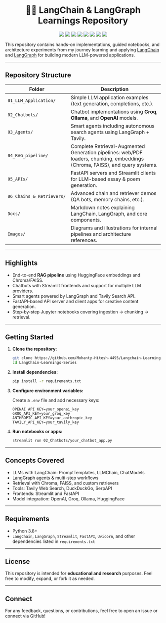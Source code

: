 ﻿<div align="center">
  <h1> 🦜🔗 LangChain & LangGraph Learnings Repository </h1>
  <img src="https://img.shields.io/badge/Python-3776AB?style=for-the-badge&logo=python&logoColor=white" />
  <img src="https://img.shields.io/badge/langchain-1C3C3C?style=for-the-badge&logo=langchain&logoColor=white" />
  <img src="https://img.shields.io/badge/langgraph-008B8B?style=for-the-badge&logo=langgraph&logoColor=white" />
  <img src="https://img.shields.io/badge/-HuggingFace-FDEE21?style=for-the-badge&logo=HuggingFace&logoColor=black" />
  <img src="https://img.shields.io/badge/Groq-412991?style=for-the-badge&logo=groq&logoColor=white" />
  <img src="https://img.shields.io/badge/OpenAI-F0F8FF?style=for-the-badge&logo=openai&logoColor=black" />
  <img src="https://img.shields.io/badge/FastAPI-009688?style=for-the-badge&logo=fastapi&logoColor=white" />
  <img src="https://img.shields.io/badge/Streamlit-%23FE4B4B.svg?style=for-the-badge&logo=streamlit&logoColor=white" />
</div>
  
This repository contains hands-on implementations, guided notebooks, and architecture experiments from my journey learning and applying [LangChain](https://www.langchain.com/) and [LangGraph](https://www.langchain.com/langgraph/) for building modern LLM-powered applications.

---

## Repository Structure

| Folder | Description |
|--------|-------------|
| `01_LLM_Application/` | Simple LLM application examples (text generation, completions, etc.). |
| `02_Chatbots/` | Chatbot implementations using **Groq**, **Ollama**, and **OpenAI** models. |
| `03_Agents/` | Smart agents including autonomous search agents using LangGraph + Tavily. |
| `04_RAG_pipeline/` | Complete Retrieval-Augmented Generation pipelines: web/PDF loaders, chunking, embeddings (Chroma, FAISS), and query systems. |
| `05_APIs/` | FastAPI servers and Streamlit clients for LLM-based essay & poem generation. |
| `06_Chains_&_Retrievers/` | Advanced chain and retriever demos (QA bots, memory chains, etc.). |
| `Docs/` | Markdown notes explaining LangChain, LangGraph, and core components. |
| `Images/` | Diagrams and illustrations for internal pipelines and architecture references. |

---

## Highlights

- End-to-end **RAG pipeline** using HuggingFace embeddings and Chroma/FAISS.
- Chatbots with Streamlit frontends and support for multiple LLM providers.
- Smart agents powered by LangGraph and Tavily Search API.
- FastAPI-based API server and client apps for creative content generation.
- Step-by-step Jupyter notebooks covering ingestion → chunking → retrieval.

---

## Getting Started

1. **Clone the repository:**
   ```bash
   git clone https://github.com/Mohanty-Hitesh-4495/Langchain-Learning-Series.git
   cd LangChain-Learnings-Series
   ```

2. **Install dependencies:**

   ```bash
   pip install -r requirements.txt
   ```

3. **Configure environment variables:**

   Create a `.env` file and add necessary keys:

   ```env
   OPENAI_API_KEY=your_openai_key
   GROQ_API_KEY=your_groq_key
   ANTHROPIC_API_KEY=your_anthropic_key
   TAVILY_API_KEY=your_tavily_key
   ```

4. **Run notebooks or apps:**

   ```bash
   streamlit run 02_Chatbots/your_chatbot_app.py
   ```

---

## Concepts Covered

* LLMs with LangChain: PromptTemplates, LLMChain, ChatModels
* LangGraph agents & multi-step workflows
* Retrieval with Chroma, FAISS, and custom retrievers
* Tools: Tavily Web Search, DuckDuckGo, SerpAPI
* Frontends: Streamlit and FastAPI
* Model integration: OpenAI, Groq, Ollama, HuggingFace

---

## Requirements

* Python 3.8+
* `LangChain`, `LangGraph`, `Streamlit`, `FastAPI`, `Uvicorn`, and other dependencies listed in `requirements.txt`

---

## License

This repository is intended for **educational and research** purposes.
Feel free to modify, expand, or fork it as needed.

---

## Connect

For any feedback, questions, or contributions, feel free to open an issue or connect via GitHub!

